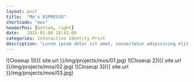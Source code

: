```yaml
---
layout: post
title:  "Mo's ESPRESSO"
shortcode: "mos"
headerPos: [bottom, right]
date:   2015-01-06 14:41:09
categories: Interactive Identity Print
description: "Lorem ipsum dolor sit amet, consectetur adipisicing elit. Illo consequuntur dicta nobis incidunt sunt nulla aperiam vitae a voluptas natus eligendi, quo id ipsam suscipit, totam odio accusamus tempora facere!"
---
```


![Closeup 1]({{ site.url }}/img/projects/mos/01.jpg)
![Closeup 2]({{ site.url }}/img/projects/mos/02.jpg)
![Closeup 3]({{ site.url }}/img/projects/mos/03.jpg)
